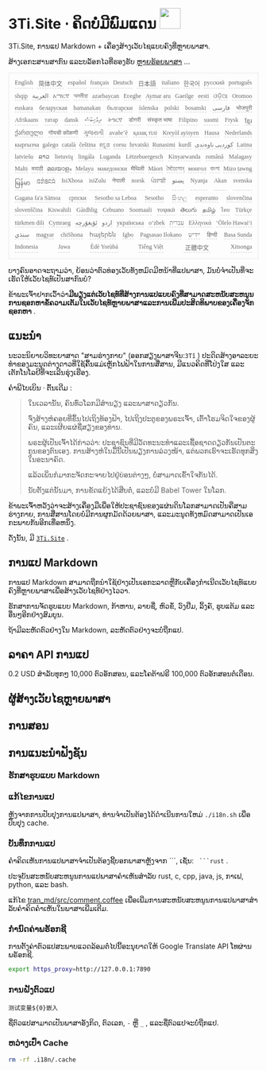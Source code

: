 <h1 style="justify-content:space-between">3Ti.Site ⋅ ຄິດບໍ່ມີພົມແດນ <img src="//i-01.eu.org/3Ti/logo.svg" style="user-select:none;margin-top:-1px;width:42px"></h1>

3Ti.Site, ການແປ Markdown + ເຄື່ອງສ້າງເວັບໄຊແບບຄົງທີ່ຫຼາຍພາສາ.

ສ້າງເອກະສານສາກົນ ແລະບລັອກໄວທີ່ຮອງຮັບ [ຫຼາຍຮ້ອຍພາສາ](https://github.com/i18n-site/node/blob/main/lang/src/index.js) ...

<pre class="langli" style="display:flex;flex-wrap:wrap;background:transparent;border:1px solid #eee;font-size:12px;box-shadow:0 0 3px inset #eee;padding:12px 5px 4px 12px;justify-content:space-between;"><style>pre.langli i{font-weight:300;font-family:s;margin-right:7px;margin-bottom:8px;font-style:normal;color:#666;border-bottom:1px dashed #ccc;}</style><i>English</i><i> 简体中文 </i><i>español</i><i>français</i><i>Deutsch</i><i> 日本語 </i><i>italiano</i><i>한국어</i><i>русский</i><i>português</i><i>shqip</i><i>‫العربية‬</i><i>አማርኛ</i><i>অসমীয়া</i><i>azərbaycan</i><i>Eʋegbe</i><i>Aymar aru</i><i>Gaeilge</i><i>eesti</i><i>ଓଡ଼ିଆ</i><i>Oromoo</i><i>euskara</i><i>беларуская</i><i>bamanakan</i><i>български</i><i>íslenska</i><i>polski</i><i>bosanski</i><i>‫فارسی‬</i><i>भोजपुरी</i><i>Afrikaans</i><i>татар</i><i>dansk</i><i>‫ދިވެހިބަސް‬</i><i>ትግርኛ</i><i>डोगरी</i><i>संस्कृत भाषा</i><i>Filipino</i><i>suomi</i><i>Frysk</i><i>ខ្មែរ</i><i>ქართული</i><i>गोंयची कोंकणी</i><i>ગુજરાતી</i><i>avañe’ẽ</i><i>қазақ тілі</i><i>Kreyòl ayisyen</i><i>Hausa</i><i>Nederlands</i><i>кыргызча</i><i>galego</i><i>català</i><i>čeština</i><i>ಕನ್ನಡ</i><i>corsu</i><i>hrvatski</i><i>Runasimi</i><i>kurdî</i><i>‫کوردیی ناوەندی‬</i><i>Latina</i><i>latviešu</i><i>ລາວ</i><i>lietuvių</i><i>lingála</i><i>Luganda</i><i>Lëtzebuergesch</i><i>Kinyarwanda</i><i>română</i><i>Malagasy</i><i>Malti</i><i>मराठी</i><i>മലയാളം</i><i>Melayu</i><i>македонски</i><i>मैथिली</i><i>Māori</i><i>মৈতৈলোন্</i><i>монгол</i><i>বাংলা</i><i>Mizo ṭawng</i><i>မြန်မာ</i><i>𞄀𞄄𞄰𞄩𞄍𞄜𞄰</i><i>IsiXhosa</i><i>isiZulu</i><i>नेपाली</i><i>norsk</i><i>ਪੰਜਾਬੀ</i><i>‫پښتو‬</i><i>Nyanja</i><i>Akan</i><i>svenska</i><i>Gagana fa'a Sāmoa</i><i>српски</i><i>Sesotho sa Leboa</i><i>Sesotho</i><i>සිංහල</i><i>esperanto</i><i>slovenčina</i><i>slovenščina</i><i>Kiswahili</i><i>Gàidhlig</i><i>Cebuano</i><i>Soomaali</i><i>тоҷикӣ</i><i>తెలుగు</i><i>தமிழ்</i><i>ไทย</i><i>Türkçe</i><i>türkmen dili</i><i>Cymraeg</i><i>‫ئۇيغۇرچە‬</i><i>‫اردو‬</i><i>українська</i><i>o‘zbek</i><i>‫עברית‬</i><i>Ελληνικά</i><i>ʻŌlelo Hawaiʻi</i><i>‫سنڌي‬</i><i>magyar</i><i>chiShona</i><i>հայերեն</i><i>Igbo</i><i>Pagsasao Ilokano</i><i>‫ייִדיש‬</i><i>हिन्दी</i><i>Basa Sunda</i><i>Indonesia</i><i>Jawa</i><i>Èdè Yorùbá</i><i>Tiếng Việt</i><i> 正體中文 </i><i>Xitsonga</i></pre>

ບາງຄົນອາດຈະຖາມວ່າ, ຍ້ອນວ່າຕົວທ່ອງເວັບທັງຫມົດມີຫນ້າທີ່ແປພາສາ, ມັນບໍ່ຈໍາເປັນທີ່ຈະເຮັດໃຫ້ເວັບໄຊທ໌ເປັນສາກົນບໍ?

ຂ້າພະເຈົ້າຢາກເວົ້າວ່າ**ມີພຽງແຕ່ເວັບໄຊທ໌ທີ່ສ້າງການແປແບບຄົງທີ່ສາມາດສະຫນັບສະຫນູນການຊອກຫາຂໍ້ຄວາມເຕັມໃນເວັບໄຊທ໌ຫຼາຍພາສາແລະການເພີ່ມປະສິດທິພາບຂອງເຄື່ອງຈັກຊອກຫາ** .

## ແນະນຳ

ນະວະນິຍາຍວິທະຍາສາດ &quot;ສາມຮ່າງກາຍ&quot; (ອອກສຽງພາສາຈີນ:`3Tǐ` ) ປະດິດສ້າງອາລະຍະທໍາຂອງມະນຸດຕ່າງດາວທີ່ໃຊ້ຄື້ນແມ່ເຫຼັກໄຟຟ້າໃນການສື່ສານ, ມີແນວຄິດທີ່ໂປ່ງໃສ ແລະເຕັກໂນໂລຢີທີ່ຈະເລີນຮຸ່ງເຮືອງ.

ຄຳພີໄບເບິນ · ຕົ້ນເດີມ :

> ໃນເວລານັ້ນ, ຄົນທົ່ວໂລກມີສຳນຽງ ແລະພາສາດຽວກັນ.
>
> ຈົ່ງ​ສ້າງ​ຫໍຄອຍ​ທີ່​ຂຶ້ນ​ໄປ​ເຖິງ​ທ້ອງຟ້າ, ໄປ​ເຖິງ​ປະຕູ​ຂອງ​ພຣະ​ເຈົ້າ, ເຕົ້າ​ໂຮມ​ຈິດ​ໃຈ​ຂອງ​ຜູ້​ຄົນ, ແລະ​ເຜີຍ​ແຜ່​ຊື່​ສຽງ​ຂອງ​ທ່ານ.
>
> ພຣະ​ຜູ້​ເປັນ​ເຈົ້າ​ໄດ້​ກ່າວ​ວ່າ: ປະ​ຊາ​ຊົນ​ທີ່​ມີ​ວັດ​ທະ​ນະ​ທໍາ​ແລະ​ເຊື້ອ​ຊາດ​ດຽວ​ກັນ​ເປັນ​ຕະ​ກູນ​ຂອງ​ຕົນ​ເອງ. ການ​ສ້າງ​ຫໍ​ໃນ​ມື້​ນີ້​ເປັນ​ພຽງ​ການ​ລ່ວງ​ໜ້າ, ແຕ່​ພວກ​ເຮົາ​ຈະ​ເຮັດ​ທຸກ​ສິ່ງ​ໃນ​ອະ​ນາ​ຄົດ.
>
> ແລ້ວ​ເພິ່ນ​ກໍ​ມາ​ກະຈັດ​ກະຈາຍ​ໄປ​ຢູ່​ບ່ອນ​ຕ່າງໆ, ບໍ່​ສາມາດ​ເຂົ້າ​ໃຈ​ກັນ​ໄດ້.
>
> ນັບຕັ້ງແຕ່ນັ້ນມາ, ການຂັດແຍ້ງໄດ້ສືບຕໍ່, ແລະບໍ່ມີ Babel Tower ໃນໂລກ.

ຂ້າ​ພະ​ເຈົ້າ​ຫວັງ​ວ່າ​ຈະ​ສ້າງ​ເຄື່ອງ​ມື​ເພື່ອ​ໃຫ້​ປະ​ຊາ​ຊົນ​ຂອງ​ແຜ່ນ​ດິນ​ໂລກ​ສາ​ມາດ​ເປັນ​ຄື​ສາມ​ຮ່າງ​ກາຍ, ການ​ສື່​ສານ​ໂດຍ​ບໍ່​ມີ​ການ​ຜູກ​ມັດ​ດ້ວຍ​ພາ​ສາ, ແລະ​ມະ​ນຸດ​ທັງ​ຫມົດ​ສາ​ມາດ​ເປັນ​ເອ​ກະ​ພາບ​ກັນ​ອີກ​ເທື່ອ​ຫນຶ່ງ.

ດັ່ງນັ້ນ, ມີ [`3Ti.Site`](//3Ti.Site) .

## ການແປ Markdown

ການແປ Markdown ສາມາດຖືກນໍາໃຊ້ຢ່າງເປັນເອກະລາດຫຼືກັບເຄື່ອງກໍາເນີດເວັບໄຊທ໌ແບບຄົງທີ່ຫຼາຍພາສາເພື່ອສ້າງເວັບໄຊທ໌ຢ່າງໄວວາ.

ຮັກສາການຈັດຮູບແບບ Markdown, ກ້າຫານ, ລາຍຊື່, ຫົວຂໍ້, ວົງຢືມ, ລິ້ງຄ໌, ຮູບແຕ້ມ ແລະອື່ນໆອີກຢ່າງສົມບູນ.

ຖ້າມີລະຫັດຕົວຢ່າງໃນ Markdown, ລະຫັດຕົວຢ່າງຈະບໍ່ຖືກແປ.

## ລາຄາ API ການແປ

0.2 USD ສໍາລັບທຸກໆ 10,000 ຕົວອັກສອນ, ແລະໂຄຕ້າຟຣີ 100,000 ຕົວອັກສອນຕໍ່ເດືອນ.

## ຜູ້ສ້າງເວັບໄຊຫຼາຍພາສາ

## ການສອນ

## ການແນະນຳຟັງຊັນ

### ຮັກສາຮູບແບບ Markdown

### ແກ້ໄຂການແປ

ຫຼັງ​ຈາກ​ການ​ປັບ​ປຸງ​ການ​ແປ​ພາ​ສາ​, ທ່ານ​ຈໍາ​ເປັນ​ຕ້ອງ​ໄດ້​ດໍາ​ເນີນ​ການ​ໃຫມ່ `./i18n.sh` ເພື່ອ​ປັບ​ປຸງ cache​.

### ບັນທຶກການແປ

ຄໍາ​ຄິດ​ເຫັນ​ການ​ແປ​ພາ​ສາ​ຈໍາ​ເປັນ​ຕ້ອງ​ຊີ້​ບອກ​ພາ​ສາ​ຫຼັງ​ຈາກ \```, ເຊັ່ນ​: ` ```rust` .

ປະຈຸບັນສະຫນັບສະຫນູນການແປພາສາຄໍາເຫັນສໍາລັບ rust, c, cpp, java, js, ກາເຟ, python, ແລະ bash.

ແກ້ໄຂ [tran_md/src/comment.coffee](https://github.com/i18n-site/node/blob/main/tran_md/src/comment.coffee) ເພື່ອເພີ່ມການສະຫນັບສະຫນູນການແປພາສາສໍາລັບຄໍາຄິດຄໍາເຫັນໃນພາສາເພີ່ມເຕີມ.

### ກຳນົດຄ່າພຣັອກຊີ

ການຕັ້ງຄ່າຕົວແປສະພາບແວດລ້ອມຕໍ່ໄປນີ້ອະນຸຍາດໃຫ້ Google Translate API ໂທຜ່ານພຣັອກຊີ.

```bash
export https_proxy=http://127.0.0.1:7890
```

### ການຝັງຕົວແປ

```
测试变量${0}嵌入
```

ຊື່ຕົວແປສາມາດເປັນພາສາອັງກິດ, ຕົວເລກ, `-` ຫຼື `_` , ແລະຊື່ຕົວແປຈະບໍ່ຖືກແປ.

### ຫວ່າງເປົ່າ Cache

```bash
rm -rf .i18n/.cache
```
